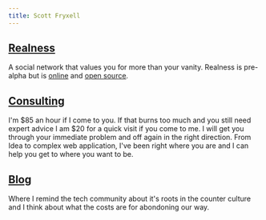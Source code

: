 ```yaml
---
title: Scott Fryxell
---
```


## [Realness](/realness.html)
A social network that values you for more than your vanity. Realness is pre-alpha but is [online](https://realness.online) and [open source](https://github.com/scott-fryxell/realness).

## [Consulting](/consulting.html)
I'm $85 an hour if I come to you. If that burns too much and you still need expert advice I am $20 for a quick visit if you come to me. I will get you through your immediate problem and off again in the right direction. From Idea to complex web application, I've been right where you are and I can help you get to where you want to be.

## [Blog](/blog.html)
Where I remind the tech community about it's roots in the counter culture and I think about what the costs are for abondoning our way.
